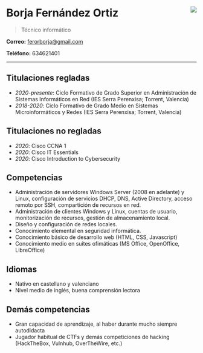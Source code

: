 
# Borja Fernández Ortiz <div style= 'float:right'><img src='/home/borja/curriculum/foto.jpg'></div>
> Técnico informático

<div id="webaddress">
  <b>Correo:</b> <a href='mailto://ferorborja@gmail.com'>ferorborja@gmail.com</a>
</div>

**Teléfono:** 634621401

---------
<!--
  ### Sobre mí
¡Hola! Soy Borja, estudiante de informática y gran aficionado a los ordenadores. Desde pequeño he estado delante de un ordenador, instalando Linux por primera vez a los 10 años, y aprendiendo a programar por mí mismo a los 15. Actualmente estoy estudiando ASIR, viniendo desde el grado medio.
-->

## Titulaciones regladas
- *2020-presente*: Ciclo Formativo de Grado Superior en Administración de Sistemas Informáticos en Red (IES Serra Perenxisa; Torrent, Valencia)
- *2018-2020*: Ciclo Formativo de Grado Medio en Sistemas Microinformáticos y Redes (IES Serra Perenxisa; Torrent, Valencia)

## Titulaciones no regladas
- *2020*: Cisco CCNA 1
- *2020*: Cisco IT Essentials
- *2020*: Cisco Introduction to Cybersecurity

## Competencias
- Administración de servidores Windows Server (2008 en adelante) y Linux, configuración de
servicios DHCP, DNS, Active Directory, acceso remoto por SSH, compartición de recursos en red.
- Administración de clientes Windows y Linux, cuentas de usuario, monitorización de recursos,
gestión de almacenamiento local.
- Diseño y configuración de redes locales.
- Conocimiento elemental en seguridad informática.
- Conocimiento básico de desarrollo web (HTML, CSS, Javascript)
- Conocimiento medio en suites ofimáticas (MS Office, OpenOffice, LibreOffice)

## Idiomas
- Nativo en castellano y valenciano
- Nivel medio de inglés, buena comprensión lectora

## Demás competencias
- Gran capacidad de aprendizaje, al haber durante mucho siempre autodidacta
- Jugador habitual de CTFs y demás competiciones de hacking (HackTheBox, Vulnhub, OverTheWire, etc.)
